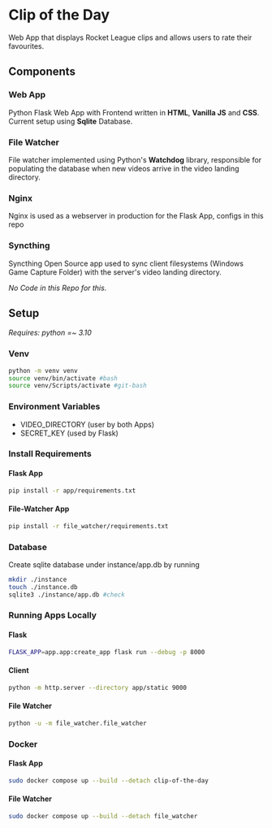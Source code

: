 # Clip of the Day

Web App that displays Rocket League clips and allows users to rate their favourites. 

## Components

### Web App

Python Flask Web App with Frontend written in **HTML**, **Vanilla JS** and **CSS**. Current setup using **Sqlite** Database.

### File Watcher

File watcher implemented using Python's **Watchdog** library, responsible for populating the database when new videos arrive in the video landing directory.

### Nginx

Nginx is used as a webserver in production for the Flask App, configs in this repo

### Syncthing

Syncthing Open Source app used to sync client filesystems (Windows Game Capture Folder) with the server's video landing directory.

*No Code in this Repo for this.*

## Setup

*Requires: python =~ 3.10*

### Venv

``` bash
python -m venv venv
source venv/bin/activate #bash
source venv/Scripts/activate #git-bash
```

### Environment Variables

- VIDEO_DIRECTORY (user by both Apps)
- SECRET_KEY (used by Flask)


### Install Requirements

#### Flask App

```bash
pip install -r app/requirements.txt
```

#### File-Watcher App

```bash
pip install -r file_watcher/requirements.txt
```

### Database

Create sqlite database under instance/app.db by running

```bash
mkdir ./instance
touch ./instance.db
sqlite3 ./instance/app.db #check
```

### Running Apps Locally

#### Flask

```bash
FLASK_APP=app.app:create_app flask run --debug -p 8000
```

#### Client
```bash
python -m http.server --directory app/static 9000
```

#### File Watcher
```bash
python -u -m file_watcher.file_watcher
```

### Docker

#### Flask App

```bash
sudo docker compose up --build --detach clip-of-the-day
```

#### File Watcher

```bash
sudo docker compose up --build --detach file_watcher
```